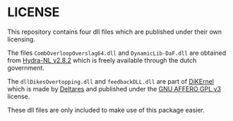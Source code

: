 # LICENSE

This repository contains four dll files which are published under their own licensing.

The files `CombOverloopOverslag64.dll` and `DynamicLib-DaF.dll` are obtained from [Hydra-NL v2.8.2](https://iplo.nl/thema/water/applicaties-modellen/waterveiligheidsmodellen/hydra-nl/) which is freely available through the dutch government.

The `dllDikesOvertopping.dll` and `feedbackDLL.dll` are part of [DiKErnel](https://github.com/Deltares/DiKErnel) which is made by [Deltares](https://www.deltares.nl/en) and published under the
[GNU AFFERO GPL v3](https://github.com/Deltares/DiKErnel/blob/master/Licenses/Deltares/DikesOvertopping.LICENSE) license.

These dll files are only included to make use of this package easier.
